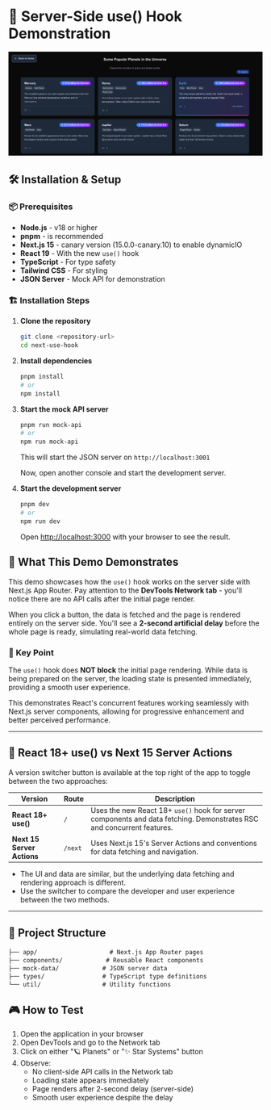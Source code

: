 # 🚀 Server-Side use() Hook Demonstration

![Screenshot](screenshot.png)

## 🛠️ Installation & Setup

### 📦 Prerequisites
- **Node.js** - v18 or higher
- **pnpm** - is recommended
- **Next.js 15** - canary version (15.0.0-canary.10) to enable dynamicIO
- **React 19** - With the new `use()` hook
- **TypeScript** - For type safety
- **Tailwind CSS** - For styling
- **JSON Server** - Mock API for demonstration

### 🏗️ Installation Steps

1. **Clone the repository**
   ```bash
   git clone <repository-url>
   cd next-use-hook
   ```

2. **Install dependencies**
   ```bash
   pnpm install
   # or
   npm install
   ```

3. **Start the mock API server**
   ```bash
   pnpm run mock-api
   # or
   npm run mock-api
   ```
   This will start the JSON server on `http://localhost:3001`

   Now, open another console and start the development server.

4. **Start the development server**
   ```bash
   pnpm dev
   # or
   npm run dev
   ```
   Open [http://localhost:3000](http://localhost:3000) with your browser to see the result.

## 🎯 What This Demo Demonstrates

This demo showcases how the `use()` hook works on the server side with Next.js App Router. Pay attention to the **DevTools Network tab** - you'll notice there are no API calls after the initial page render.

When you click a button, the data is fetched and the page is rendered entirely on the server side. You'll see a **2-second artificial delay** before the whole page is ready, simulating real-world data fetching.

### 🔑 Key Point

The `use()` hook does **NOT block** the initial page rendering. While data is being prepared on the server, the loading state is presented immediately, providing a smooth user experience.

This demonstrates React's concurrent features working seamlessly with Next.js server components, allowing for progressive enhancement and better perceived performance.

---

## 🔄 React 18+ use() vs Next 15 Server Actions

A version switcher button is available at the top right of the app to toggle between the two approaches:

| Version | Route | Description |
|---------|-------|-------------|
| **React 18+ use()** | `/` | Uses the new React 18+ `use()` hook for server components and data fetching. Demonstrates RSC and concurrent features. |
| **Next 15 Server Actions** | `/next` | Uses Next.js 15's Server Actions and conventions for data fetching and navigation. |

- The UI and data are similar, but the underlying data fetching and rendering approach is different.
- Use the switcher to compare the developer and user experience between the two methods.

---

## 📁 Project Structure

```
├── app/                    # Next.js App Router pages
├── components/            # Reusable React components
├── mock-data/            # JSON server data
├── types/                # TypeScript type definitions
└── util/                 # Utility functions
```

## 🎮 How to Test

1. Open the application in your browser
2. Open DevTools and go to the Network tab
3. Click on either "🪐 Planets" or "✨ Star Systems" button
4. Observe:
   - No client-side API calls in the Network tab
   - Loading state appears immediately
   - Page renders after 2-second delay (server-side)
   - Smooth user experience despite the delay
